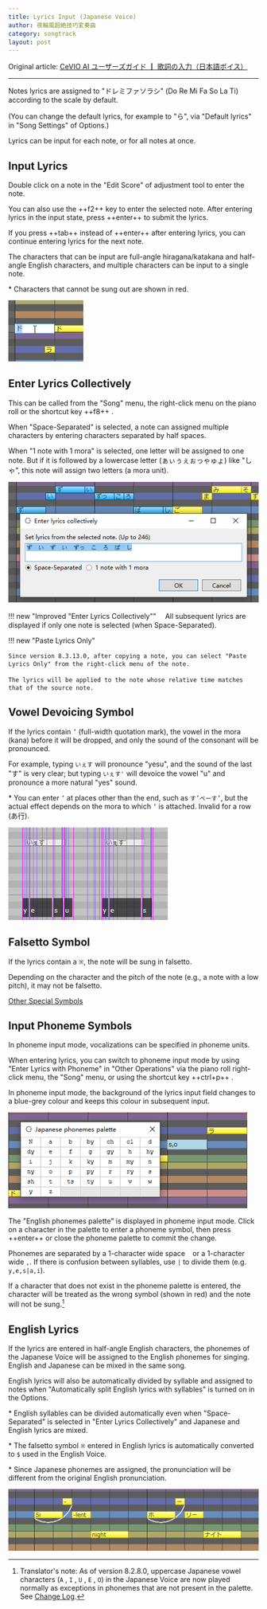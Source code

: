 ```yaml
---
title: Lyrics Input (Japanese Voice)
author: 夜輪風超絶技巧変奏曲
category: songtrack
layout: post
---
```

Original article: [CeVIO AI ユーザーズガイド ┃ 歌詞の入力（日本語ボイス）](https://cevio.jp/guide/cevio_ai/songtrack/song_04/)

---

Notes lyrics are assigned to "ドレミファソラシ" (Do Re Mi Fa So La Ti) according to the scale by default.

(You can change the default lyrics, for example to "ら", via "Default lyrics" in "Song Settings" of Options.)

Lyrics can be input for each note, or for all notes at once.

## Input Lyrics

Double click on a note in the "Edit Score" of adjustment tool to enter the note.

You can also use the ++f2++ key to enter the selected note. After entering lyrics in the input state, press ++enter++ to submit the lyrics.

If you press ++tab++ instead of ++enter++ after entering lyrics, you can continue entering lyrics for the next note.

The characters that can be input are full-angle hiragana/katakana and half-angle English characters, and multiple characters can be input to a single note.

\* Characters that cannot be sung out are shown in red.

![enter lyrics](images/song_04_1.png)

## Enter Lyrics Collectively

This can be called from the "Song" menu, the right-click menu on the piano roll or the shortcut key ++f8++ .

When "Space-Separated" is selected, a note can assigned multiple characters by entering characters separated by half spaces.

When "1 note with 1 mora" is selected, one letter will be assigned to one note. But if it is followed by a lowercase letter (ぁぃぅぇぉっゃゅょ) like "しゃ", this note will assign two letters (a mora unit).

![continually enter lyrics](images/song_04_2.png)

!!! new "Improved "Enter Lyrics Collectively""
    　All subsequent lyrics are displayed if only one note is selected (when Space-Separated).

!!! new "Paste Lyrics Only"

    Since version 8.3.13.0, after copying a note, you can select "Paste Lyrics Only" from the right-click menu of the note.

    The lyrics will be applied to the note whose relative time matches that of the source note.

## Vowel Devoicing Symbol

If the lyrics contain `’` (full-width quotation mark), the vowel in the mora (kana) before it will be dropped, and only the sound of the consonant will be pronounced.

For example, typing `いぇす` will pronounce "yesu", and the sound of the last "す" is very clear; but typing `いぇす'` will devoice the vowel "u" and pronounce a more natural "yes" sound.

\* You can enter `’` at places other than the end, such as `す’ぺーす’`, but the actual effect depends on the mora to which `’` is attached. Invalid for a row (あ行).

![drop off Vowel](images/song_04_3.png)

## Falsetto Symbol

If the lyrics contain a `※`, the note will be sung in falsetto.

Depending on the character and the pitch of the note (e.g., a note with a low pitch), it may not be falsetto.

[Other Special Symbols](../song_symbol)

## Input Phoneme Symbols

In phoneme input mode, vocalizations can be specified in phoneme units.

When entering lyrics, you can switch to phoneme input mode by using "Enter Lyrics with Phoneme" in "Other Operations" via the piano roll right-click menu, the "Song" menu, or using the shortcut key ++ctrl+p++ .

In phoneme input mode, the background of the lyrics input field changes to a blue-grey colour and keeps this colour in subsequent input.

![enter parameter](images/song_04_4.png)

The "English phonemes palette" is displayed in phoneme input mode. Click on a character in the palette to enter a phoneme symbol, then press ++enter++ or close the phoneme palette to commit the change.

Phonemes are separated by a 1-character wide space ` ` or a 1-character wide `,`. If there is confusion between syllables, use `|` to divide them (e.g. `y,e,s|a,i`).

If a character that does not exist in the phoneme palette is entered, the character will be treated as the wrong symbol (shown in red) and the note will not be sung.[^1]

## English Lyrics

If the lyrics are entered in half-angle English characters, the phonemes of the Japanese Voice will be assigned to the English phonemes for singing. English and Japanese can be mixed in the same song.

English lyrics will also be automatically divided by syllable and assigned to notes when "Automatically split English lyrics with syllables" is turned on in the Options.

\* English syllables can be divided automatically even when "Space-Separated" is selected in "Enter Lyrics Collectively" and Japanese and English lyrics are mixed.

\* The falsetto symbol `※` entered in English lyrics is automatically converted to `$` used in the English Voice.

\* Since Japanese phonemes are assigned, the pronunciation will be different from the original English pronunciation.

![English lyrics](images/song_04_5.png)

[^1]:Translator's note: As of version 8.2.8.0, uppercase Japanese vowel characters (`A` , `I` , `U` , `E` , `O`) in the Japanese Voice are now played normally as exceptions in phonemes that are not present in the palette. See [Change Log](../../intro/change-log#2022512-8280).

